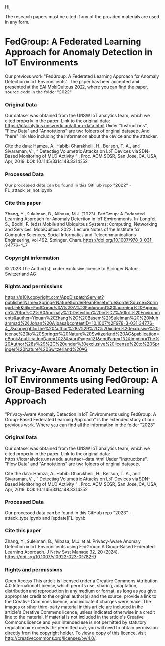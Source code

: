 Hi, 

The research papers must be cited if any of the provided materials are used in any form.


# FedGroup: A Federated Learning Approach for Anomaly Detection in IoT Environments
Our previous work "FedGroup: A Federated Learning Approach for Anomaly Detection in IoT Environments". The paper has been accepted and presented at the EAI MobiQuitous 2022, where you can find the paper, source code in the folder "2022"

### Original Data
Our dataset was obtained from the UNSW IoT analytics team, which we cited properly in the paper.
Link to the original data: https://iotanalytics.unsw.edu.au/attack-data.html
Under "Instructions", "Flow Data" and "Annotations" are two folders of original datasets. And "here" link also including the information about the device and the attacker.

Cite the data: Hamza, A., Habibi Gharakheili, H., Benson, T. A., and Sivaraman, V. , “ Detecting Volumetric Attacks on LoT Devices via SDN-Based Monitoring of MUD Activity ” , Proc. ACM SOSR, San Jose, CA, USA, Apr, 2019. DOI: 10.1145/3314148.3314352

### Processed Data
Our processed data can be found in this GitHub repo "2022" - FL_attack_or_not.ipynb

### Cite this paper
Zhang, Y., Suleiman, B., Alibasa, M.J. (2023). FedGroup: A Federated Learning Approach for Anomaly Detection in IoT Environments. In: Longfei, S., Bodhi, P. (eds) Mobile and Ubiquitous Systems: Computing, Networking and Services. MobiQuitous 2022. Lecture Notes of the Institute for Computer Sciences, Social Informatics and Telecommunications Engineering, vol 492. Springer, Cham. https://doi.org/10.1007/978-3-031-34776-4_7

### Copyright information
© 2023 The Author(s), under exclusive license to Springer Nature Switzerland AG

### Rights and permissions
https://s100.copyright.com/AppDispatchServlet?publisherName=SpringerNature&orderBeanReset=true&orderSource=SpringerLink&title=FedGroup%3A%20A%20Federated%20Learning%20Approach%20for%C2%A0Anomaly%20Detection%20in%C2%A0IoT%20Environments&author=Yixuan%20Zhang%2C%20Basem%20Suleiman%2C%20Muhammad%20Johan%20Alibasa&contentID=10.1007%2F978-3-031-34776-4_7&copyright=The%20Author%28s%29%2C%20under%20exclusive%20license%20to%20Springer%20Nature%20Switzerland%20AG&publication=eBook&publicationDate=2023&startPage=121&endPage=132&imprint=The%20Author%28s%29%2C%20under%20exclusive%20license%20to%20Springer%20Nature%20Switzerland%20AG



# Privacy-Aware Anomaly Detection in IoT Environments using FedGroup: A Group-Based Federated Learning Approach

"Privacy-Aware Anomaly Detection in IoT Environments using FedGroup: A Group-Based Federated Learning Approach" is the extended study of our previous work. Where you can find all the information in the folder "2023"

### Original Data
Our dataset was obtained from the UNSW IoT analytics team, which we cited properly in the paper.
Link to the original data: https://iotanalytics.unsw.edu.au/attack-data.html
Under "Instructions", "Flow Data" and "Annotations" are two folders of original datasets.

Cite the data: Hamza, A., Habibi Gharakheili, H., Benson, T. A., and Sivaraman, V. , “ Detecting Volumetric Attacks on LoT Devices via SDN-Based Monitoring of MUD Activity ” , Proc. ACM SOSR, San Jose, CA, USA, Apr, 2019. DOI: 10.1145/3314148.3314352

### Processed Data
Our processed data can be found in this GitHub repo "2023" - attack_type.ipynb and [update]FL.ipynb


### Cite this paper
Zhang, Y., Suleiman, B., Alibasa, M.J. et al. Privacy-Aware Anomaly Detection in IoT Environments using FedGroup: A Group-Based Federated Learning Approach. J Netw Syst Manage 32, 20 (2024). https://doi.org/10.1007/s10922-023-09782-9

### Rights and permissions
Open Access This article is licensed under a Creative Commons Attribution 4.0 International License, which permits use, sharing, adaptation, distribution and reproduction in any medium or format, as long as you give appropriate credit to the original author(s) and the source, provide a link to the Creative Commons licence, and indicate if changes were made. The images or other third-party material in this article are included in the article's Creative Commons licence, unless indicated otherwise in a credit line to the material. If material is not included in the article's Creative Commons licence and your intended use is not permitted by statutory regulation or exceeds the permitted use, you will need to obtain permission directly from the copyright holder. To view a copy of this licence, visit http://creativecommons.org/licenses/by/4.0/.


